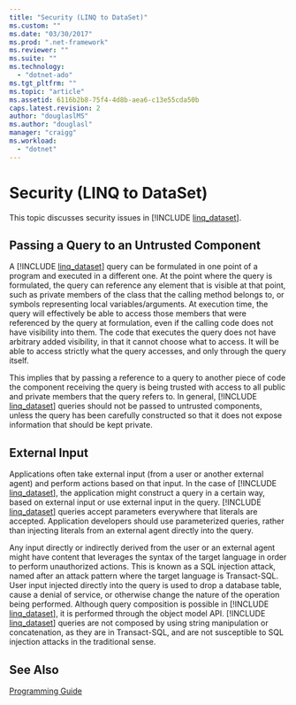 ```yaml
---
title: "Security (LINQ to DataSet)"
ms.custom: ""
ms.date: "03/30/2017"
ms.prod: ".net-framework"
ms.reviewer: ""
ms.suite: ""
ms.technology: 
  - "dotnet-ado"
ms.tgt_pltfrm: ""
ms.topic: "article"
ms.assetid: 6116b2b8-75f4-4d8b-aea6-c13e55cda50b
caps.latest.revision: 2
author: "douglaslMS"
ms.author: "douglasl"
manager: "craigg"
ms.workload: 
  - "dotnet"
---
```

# Security (LINQ to DataSet)
This topic discusses security issues in [!INCLUDE [linq_dataset](../../../../includes/linq-dataset-md.md)].  
  
## Passing a Query to an Untrusted Component  
 A [!INCLUDE [linq_dataset](../../../../includes/linq-dataset-md.md)] query can be formulated in one point of a program and executed in a different one. At the point where the query is formulated, the query can reference any element that is visible at that point, such as private members of the class that the calling method belongs to, or symbols representing local variables/arguments. At execution time, the query will effectively be able to access those members that were referenced by the query at formulation, even if the calling code does not have visibility into them. The code that executes the query does not have arbitrary added visibility, in that it cannot choose what to access. It will be able to access strictly what the query accesses, and only through the query itself.  
  
 This implies that by passing a reference to a query to another piece of code the component receiving the query is being trusted with access to all public and private members that the query refers to. In general, [!INCLUDE [linq_dataset](../../../../includes/linq-dataset-md.md)] queries should not be passed to untrusted components, unless the query has been carefully constructed so that it does not expose information that should be kept private.  
  
## External Input  
 Applications often take external input (from a user or another external agent) and perform actions based on that input.  In the case of [!INCLUDE [linq_dataset](../../../../includes/linq-dataset-md.md)], the application might construct a query in a certain way, based on external input or use external input in the query. [!INCLUDE [linq_dataset](../../../../includes/linq-dataset-md.md)] queries accept parameters everywhere that literals are accepted. Application developers should use parameterized queries, rather than injecting literals from an external agent directly into the query.  
  
 Any input directly or indirectly derived from the user or an external agent might have content that leverages the syntax of the target language in order to perform unauthorized actions. This is known as a SQL injection attack, named after an attack pattern where the target language is Transact-SQL. User input injected directly into the query is used to drop a database table, cause a denial of service, or otherwise change the nature of the operation being performed. Although query composition is possible in [!INCLUDE [linq_dataset](../../../../includes/linq-dataset-md.md)], it is performed through the object model API. [!INCLUDE [linq_dataset](../../../../includes/linq-dataset-md.md)] queries are not composed by using string manipulation or concatenation, as they are in Transact-SQL, and are not susceptible to SQL injection attacks in the traditional sense.  
  
## See Also  
 [Programming Guide](../../../../docs/framework/data/adonet/programming-guide-linq-to-dataset.md)
